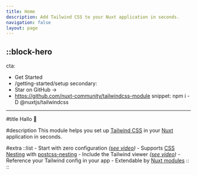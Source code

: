 ```yaml
---
title: Home
description: Add Tailwind CSS to your Nuxt application in seconds.
navigation: false
layout: page
---
```


::block-hero
---
cta:
  - Get Started
  - /getting-started/setup
secondary:
  - Star on GitHub →
  - https://github.com/nuxt-community/tailwindcss-module
snippet: npm i -D @nuxtjs/tailwindcss
---

#title
Hallo :wave:

#description
This module helps you set up [Tailwind CSS](https://tailwindcss.com) in your [Nuxt](https://nuxt.com) application in seconds.

#extra
  ::list
    - Start with zero configuration *([see video](#quick-start))*
    - Supports [CSS Nesting](https://drafts.csswg.org/css-nesting-1/) with [postcss-nesting](https://github.com/csstools/postcss-nesting)
    - Include the Tailwind viewer *([see video](#tailwind-viewer))*
    - Reference your Tailwind config in your app
    - Extendable by [Nuxt modules](https://modules.nuxtjs.org/)
  ::
::
